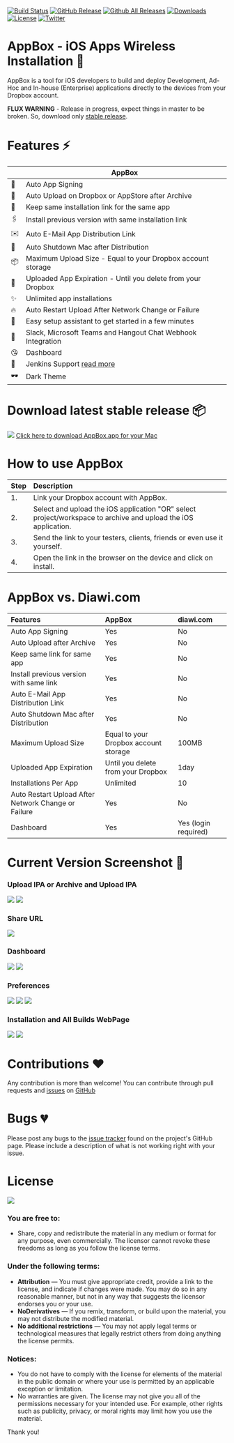 [![Build Status](https://img.shields.io/travis-ci/vineetchoudhary/AppBox-iOSAppsWirelessInstallation.svg?style=flat-square)](https://travis-ci.org/vineetchoudhary/AppBox-iOSAppsWirelessInstallation)
[![GitHub Release](https://img.shields.io/github/release/vineetchoudhary/AppBox-iOSAppsWirelessInstallation.svg?style=flat-square)](https://github.com/vineetchoudhary/AppBox-iOSAppsWirelessInstallation/releases/latest)
[![Github All Releases](https://img.shields.io/github/downloads/vineetchoudhary/AppBox-iOSAppsWirelessInstallation/total.svg?style=flat-square)](http://getappbox.com/download)
[![Downloads](https://img.shields.io/badge/download-appbox.app-brightgreen.svg?style=flat-square)](https://getappbox.com/download)
[![License](https://img.shields.io/badge/license-cc%20by--nd%204.0-brightgreen.svg?style=flat-square)](#user-content-license)
[![Twitter](https://img.shields.io/twitter/follow/tryappbox.svg?style=social&label=Follow)](https://twitter.com/tryappbox)

# AppBox - iOS Apps Wireless Installation 🥇 
AppBox is a tool for iOS developers to build and deploy Development, Ad-Hoc and In-house (Enterprise) applications directly to the devices from your Dropbox account.

**FLUX WARNING** - Release in progress, expect things in master to be broken. So, download only [stable release](https://getappbox.com/download).

# Features ⚡️ 
| | AppBox
-|-
🔑 | Auto App Signing
🚀 | Auto Upload on Dropbox or AppStore after Archive 
🔗 | Keep same installation link for the same app
🖇️ | Install previous version with same installation link
✉️ | Auto E-Mail App Distribution Link
🔌 | Auto Shutdown Mac after Distribution
📦 | Maximum Upload Size - Equal to your Dropbox account storage
📅 | Uploaded App Expiration - Until you delete from your Dropbox 
✨ | Unlimited app installations
🔥 | Auto Restart Upload After Network Change or Failure 
🎩 | Easy setup assistant to get started in a few minutes
🔧 | Slack, Microsoft Teams and Hangout Chat Webhook Integration
😘 | Dashboard
🚢 | Jenkins Support [read more](https://docs.getappbox.com/ContinuousIntegration/usewithjenkinsandgitlab/)
🕶️ | Dark Theme
 
# Download latest stable release 📦
[![](https://github.com/developerinsider/developer-insider-content/blob/master/Logo/Download-25.png)](http://tryappbox.com/download)  [Click here to download AppBox.app for your Mac](https://getappbox.com/download)

# How to use AppBox 
| Step | Description |
| :--- | :--- |
| 1. |	Link your Dropbox account with AppBox. |
| 2.	| Select and upload the iOS application "OR" select project/workspace to archive and upload the iOS application. |
| 3. |	Send the link to your testers, clients, friends or even use it yourself. |
| 4.	| Open the link in the browser on the device and click on install. |

# AppBox vs. Diawi.com

| Features |	AppBox |	diawi.com |
| :--- | :--- | :--- |
| Auto App Signing |	Yes |	No |
| Auto Upload after Archive |	Yes |	No |
| Keep same link for same app |	Yes |	No |
| Install previous version with same link |	Yes |	No |
| Auto E-Mail App Distribution Link |	Yes |	No |
| Auto Shutdown Mac after Distribution |	Yes |	No |
| Maximum Upload Size |	Equal to your Dropbox account storage |	100MB |
| Uploaded App Expiration |	Until you delete from your Dropbox | 1day |
| Installations Per App |	Unlimited |	10 | 
| Auto Restart Upload After Network Change or Failure | Yes | No | 
| Dashboard |	Yes |	Yes (login required) |



# Current Version Screenshot 🎨
### Upload IPA or Archive and Upload IPA
![](https://github.com/getappbox/Home/blob/master/Images/UploadIPA.png?raw=true)
![](https://github.com/getappbox/Home/blob/master/Images/UploadIPA-Dark.png?raw=true)

### Share URL
![](https://github.com/getappbox/Home/blob/master/Images/AppURL.png?raw=true)

### Dashboard
![](https://github.com/getappbox/Home/blob/master/Images/Dashboard.png?raw=true)
![](https://github.com/getappbox/Home/blob/master/Images/Dashboard-Dark.png?raw=true)

### Preferences
![](https://github.com/getappbox/Home/blob/master/Images/General.png?raw=true)
![](https://github.com/getappbox/Home/blob/master/Images/Email.png?raw=true)
![](https://github.com/getappbox/Home/blob/master/Images/Slack.png?raw=true)

### Installation and All Builds WebPage
![](https://github.com/getappbox/Home/blob/master/Images/webpage1.png?raw=true)        ![](https://github.com/getappbox/Home/blob/master/Images/webpage2.png?raw=true)

# Contributions ❤️
Any contribution is more than welcome! You can contribute through pull requests and [issues](https://github.com/vineetchoudhary/AppBox-iOSAppsWirelessInstallation/issues) on [GitHub](https://github.com/vineetchoudhary/AppBox-iOSAppsWirelessInstallation)

# Bugs 💔 
Please post any bugs to the [issue tracker](https://github.com/vineetchoudhary/AppBox-iOSAppsWirelessInstallation/issues) found on the project's GitHub page. Please include a description of what is not working right with your issue.

# License
[![](https://licensebuttons.net/l/by-nd/3.0/88x31.png)](https://creativecommons.org/licenses/by-nd/4.0/)

### You are free to:

* Share, copy and redistribute the material in any medium or format for any purpose, even commercially. The licensor cannot revoke these freedoms as long as you follow the license terms.


### Under the following terms:

* **Attribution** — You must give appropriate credit, provide a link to the license, and indicate if changes were made. You may do so in any reasonable manner, but not in any way that suggests the licensor endorses you or your use.
* **NoDerivatives** — If you remix, transform, or build upon the material, you may not distribute the modified material.
* **No additional restrictions** — You may not apply legal terms or technological measures that legally restrict others from doing anything the license permits.


### Notices:

- You do not have to comply with the license for elements of the material in the public domain or where your use is permitted by an applicable exception or limitation.
- No warranties are given. The license may not give you all of the permissions necessary for your intended use. For example, other rights such as publicity, privacy, or moral rights may limit how you use the material.

Thank you!
